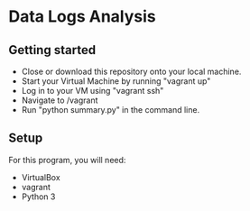 # Data Logs Analysis

## Getting started

* Close or download this repository onto your local machine.
* Start your Virtual Machine by running "vagrant up"
* Log in to your VM using "vagrant ssh"
* Navigate to /vagrant
* Run "python summary.py" in the command line.

## Setup

For this program, you will need:

* VirtualBox
* vagrant
* Python 3
